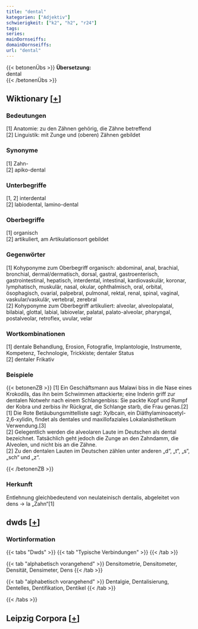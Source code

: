```yaml
---
title: "dental"
kategorien: ["Adjektiv"]
schwierigkeit: ["k2", "h2", "r24"]
tags:
series:
mainDornseiffs:
domainDornseiffs:
url: "dental"
---
```


{{< betonenÜbs >}}
**Übersetzung:**  
dental  
{{< /betonenÜbs >}}

## Wiktionary [[+](https://de.wiktionary.org/wiki/dental)]

### Bedeutungen
[1] Anatomie: zu den Zähnen gehörig, die Zähne betreffend  
[2] Linguistik: mit Zunge und (oberen) Zähnen gebildet  

### Synonyme
[1] Zahn-  
[2] apiko-dental  

### Unterbegriffe
[1, 2] interdental  
[2] labiodental, lamino-dental  

### Oberbegriffe
[1] organisch  
[2] artikuliert, am Artikulationsort gebildet  

### Gegenwörter
[1] Kohyponyme zum Oberbegriff organisch: abdominal, anal, brachial, bronchial, dermal/dermatisch, dorsal, gastral, gastroenterisch, gastrointestinal, hepatisch, interdental, intestinal, kardiovaskulär, koronar, lymphatisch, muskulär, nasal, okular, ophthalmisch, oral, orbital, ösophagisch, ovarial, palpebral, pulmonal, rektal, renal, spinal, vaginal, vaskular/vaskulär, vertebral, zerebral  
[2] Kohyponyme zum Oberbegriff artikuliert: alveolar, alveolopalatal, bilabial, glottal, labial, labiovelar, palatal, palato-alveolar, pharyngal, postalveolar, retroflex, uvular, velar  

### Wortkombinationen
[1] dentale Behandlung, Erosion, Fotografie, Implantologie, Instrumente, Kompetenz, Technologie, Trickkiste; dentaler Status  
[2] dentaler Frikativ  

### Beispiele
{{< betonenZB >}}
[1] Ein Geschäftsmann aus Malawi biss in die Nase eines Krokodils, das ihn beim Schwimmen attackierte; eine Inderin griff zur dentalen Notwehr nach einem Schlangenbiss: Sie packte Kopf und Rumpf der Kobra und zerbiss ihr Rückgrat, die Schlange starb, die Frau genas.[2]  
[1] Die Rote Betäubungsmittelliste sagt: Xylbcain, ein Diäthylaminoacetyl-2,6-xylidin, findet als dentales und maxillofaziales Lokalanästhetikum Verwendung.[3]  
[2] Gelegentlich werden die alveolaren Laute im Deutschen als dental bezeichnet. Tatsächlich geht jedoch die Zunge an den Zahndamm, die Alveolen, und nicht bis an die Zähne.  
[2] Zu den dentalen Lauten im Deutschen zählen unter anderen „d“, „t“, „s“, „sch“ und „z“.  

{{< /betonenZB >}}
### Herkunft
Entlehnung gleichbedeutend von neulateinisch dentalis, abgeleitet von dens → la „Zahn“[1]  



## dwds [[+](https://www.dwds.de/wb/dental)]

### Wortinformation
{{< tabs "Dwds" >}}
{{< tab "Typische Verbindungen" >}}
{{< /tab >}}

{{< tab "alphabetisch vorangehend" >}}
Densitometrie, Densitometer, Densität, Densimeter, Dens
{{< /tab >}}

{{< tab "alphabetisch vorangehend" >}}
Dentalgie, Dentalisierung, Dentelles, Dentifikation, Dentikel
{{< /tab >}}

{{< /tabs >}}

## Leipzig Corpora [[+](https://corpora.uni-leipzig.de/en/res?word=dental&corpusId=deu_newscrawl-public_2018)]

